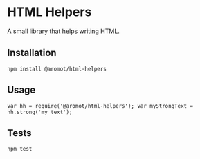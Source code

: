 HTML Helpers
=========

A small library that helps writing HTML.

## Installation
`npm install @aromot/html-helpers`

## Usage
`var hh = require('@aromot/html-helpers');
var myStrongText = hh.strong('my text');`

## Tests
`npm test`
